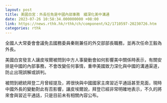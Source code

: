 ```yaml
---
layout: post
title: 美國白宮：外長任免是中國內部事務　續深化美中溝通
date: 2023-07-26 10:58:34.000000000 +08:00
link: https://news.rthk.hk/rthk/ch/component/k2/1710597-20230726.htm
categories: rthk
---
```


全國人大常委會會議免去國務委員秦剛兼任的外交部部長職務，並再次任命王毅為外長。

美國白宮發言人讓皮埃爾被問到中方人事變動會如何影響美中關係時表示，有關安排是中國的內部事務，不會改變任何事情，重申美國致力深化與中國的溝通渠道，防止出現誤解或誤判。

被問到總統拜登二月曾經提及，將很快與中國國家主席習近平通話甚至見面，現時中國外長的變動對此有否影響，讓皮埃爾說，拜登已經非常明確地表示，不久的將來會與習近平通話，只是目前未有相關內容公布。
